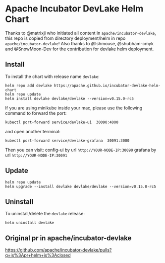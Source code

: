 # Apache Incubator DevLake Helm Chart

<!--
#
# Licensed to the Apache Software Foundation (ASF) under one or more
# contributor license agreements.  See the NOTICE file distributed with
# this work for additional information regarding copyright ownership.
# The ASF licenses this file to You under the Apache License, Version 2.0
# (the "License"); you may not use this file except in compliance with
# the License.  You may obtain a copy of the License at
#
#     http://www.apache.org/licenses/LICENSE-2.0
#
# Unless required by applicable law or agreed to in writing, software
# distributed under the License is distributed on an "AS IS" BASIS,
# WITHOUT WARRANTIES OR CONDITIONS OF ANY KIND, either express or implied.
# See the License for the specific language governing permissions and
# limitations under the License.
#
-->

Thanks to @matrixji who initiated all content in `apache/incubator-devlake`, this repo is copied from directory deployment/helm in repo `apache/incubator-devlake`! Also thanks to @lshmouse, @shubham-cmyk and @SnowMoon-Dev for the contribution for devlake helm deployment.

## Install

To install the chart with release name `devlake`:

```shell
helm repo add devlake https://apache.github.io/incubator-devlake-helm-chart
helm repo update
helm install devlake devlake/devlake --version=v0.15.0-rc5
```

If you are using minikube inside your mac, please use the following command to forward the port:
```shell
kubectl port-forward service/devlake-ui  30090:4000
```
and open another terminal:
```shell
kubectl port-forward service/devlake-grafana  30091:3000
```

Then you can visit:
    config-ui by url `http://YOUR-NODE-IP:30090`
    grafana by url `http://YOUR-NODE-IP:30091`

## Update

```shell
helm repo update
helm upgrade --install devlake devlake/devlake --version=v0.15.0-rc5
```

## Uninstall

To uninstall/delete the `devlake` release:

```shell
helm uninstall devlake
```

## Original pr in apache/incubator-devlake
https://github.com/apache/incubator-devlake/pulls?q=is%3Apr+helm+is%3Aclosed
